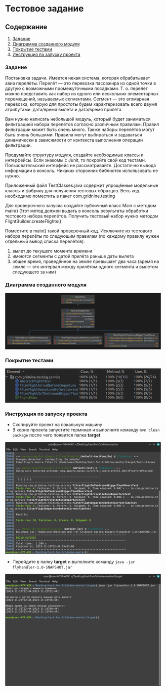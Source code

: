 # Тестовое задание

## Содержание

1. [Задание](#задание)
2. [Диаграмма созданного модуля](#диаграмма-созданного-модуля)
3. [Покрытие тестами](#покрытие-тестами)
4. [Инструкция по запуску проекта](#инструкция-по-запуску-проекта)

### Задание

Постановка задачи.
Имеется некая система, которая обрабатывает авиа перелёты. Перелёт — это перевозка пассажира из одной точки в другую с возможными промежуточными посадками. Т. о. перелёт можно представить как набор из одного или нескольких элементарных перемещений, называемых сегментами. Сегмент — это атомарная перевозка, которую для простоты будем характеризовать всего двумя атрибутами: дата/время вылета и дата/время прилёта.

Вам нужно написать небольшой модуль, который будет заниматься фильтрацией набора перелётов согласно различным правилам. Правил фильтрации может быть очень много. Также наборы перелётов могут быть очень большими. Правила могут выбираться и задаваться динамически в зависимости от контекста выполнения операции фильтрации.

Продумайте структуру модуля, создайте необходимые классы и интерфейсы. Если знакомы с Junit, то покройте свой код тестами. Пользовательский интерфейс не рассматривайте. Достаточно вывода информации в консоль. Никаких сторонних библиотек использовать не нужно.

Приложенный файл TestClasses.java содержит упрощённые модельные классы и фабрику для получения тестовых образцов. Весь код необходимо поместить в пакет com.gridnine.testing

Для проверочного запуска создайте публичный класс Main c методом main() Этот метод должен выдать в консоль результаты обработки тестового набора перелётов. Получить тестовый набор нужно методом FlightBuilder.createFlights()

Поместите в main() такой проверочный код. Исключите из тестового набора перелёты по следующим правилам (по каждому правилу нужен отдельный вывод списка перелётов):
1. вылет до текущего момента времени
2. имеются сегменты с датой прилёта раньше даты вылета
3. общее время, проведённое на земле превышает два часа (время на земле — это интервал между прилётом одного сегмента и вылетом следующего за ним)

### Диаграмма созданного модуля

![diagram.png](src%2Fmain%2Fresources%2Fimage%2Fdiagram.png)

### Покрытие тестами

![tests.png](src%2Fmain%2Fresources%2Fimage%2Ftests.png)

### Инструкция по запуску проекта

* Скопируйте проект на локальную машину
* В корне проекта запустите терминал и выполните команду ``mvn clean package`` после чего появится
  папка **target**

![img_1.png](src%2Fmain%2Fresources%2Fimage%2Fimg_1.png)

* Перейдите в папку **target** и выполните команду  ``java -jar flyhandler-1.0-SNAPSHOT.jar``

![img_2.png](src%2Fmain%2Fresources%2Fimage%2Fimg_2.png)


